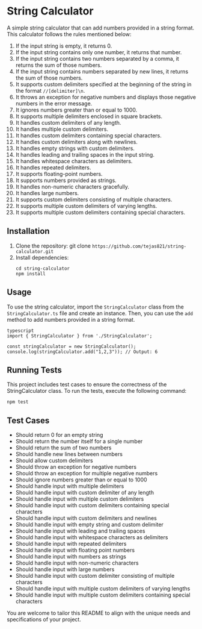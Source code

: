 # String Calculator

A simple string calculator that can add numbers provided in a string format. This calculator follows the rules mentioned below:

1. If the input string is empty, it returns 0.
2. If the input string contains only one number, it returns that number.
3. If the input string contains two numbers separated by a comma, it returns the sum of those numbers.
4. If the input string contains numbers separated by new lines, it returns the sum of those numbers.
5. It supports custom delimiters specified at the beginning of the string in the format `//[delimiter]\n`.
6. It throws an exception for negative numbers and displays those negative numbers in the error message.
7. It ignores numbers greater than or equal to 1000.
8. It supports multiple delimiters enclosed in square brackets.
9. It handles custom delimiters of any length.
10. It handles multiple custom delimiters.
11. It handles custom delimiters containing special characters.
12. It handles custom delimiters along with newlines.
13. It handles empty strings with custom delimiters.
14. It handles leading and trailing spaces in the input string.
15. It handles whitespace characters as delimiters.
16. It handles repeated delimiters.
17. It supports floating-point numbers.
18. It supports numbers provided as strings.
19. It handles non-numeric characters gracefully.
20. It handles large numbers.
21. It supports custom delimiters consisting of multiple characters.
22. It supports multiple custom delimiters of varying lengths.
23. It supports multiple custom delimiters containing special characters.

## Installation

1. Clone the repository:
    git clone `https://github.com/tejas821/string-calculator.git`
2. Install dependencies:
    ```
    cd string-calculator
    npm install
    ```


## Usage

To use the string calculator, import the `StringCalculator` class from the `StringCalculator.ts` file and create an instance. Then, you can use the `add` method to add numbers provided in a string format.
```
typescript
import { StringCalculator } from './StringCalculator';

const stringCalculator = new StringCalculator();
console.log(stringCalculator.add("1,2,3")); // Output: 6
```

## Running Tests

This project includes test cases to ensure the correctness of the StringCalculator class. To run the tests, execute the following command:
```
npm test

```

## Test Cases

- Should return 0 for an empty string
- Should return the number itself for a single number
- Should return the sum of two numbers
- Should handle new lines between numbers
- Should allow custom delimiters
- Should throw an exception for negative numbers
- Should throw an exception for multiple negative numbers
- Should ignore numbers greater than or equal to 1000
- Should handle input with multiple delimiters
- Should handle input with custom delimiter of any length
- Should handle input with multiple custom delimiters
- Should handle input with custom delimiters containing special characters
- Should handle input with custom delimiters and newlines
- Should handle input with empty string and custom delimiter
- Should handle input with leading and trailing spaces
- Should handle input with whitespace characters as delimiters
- Should handle input with repeated delimiters
- Should handle input with floating point numbers
- Should handle input with numbers as strings
- Should handle input with non-numeric characters
- Should handle input with large numbers
- Should handle input with custom delimiter consisting of multiple characters
- Should handle input with multiple custom delimiters of varying lengths
- Should handle input with multiple custom delimiters containing special characters


You are welcome to tailor this README to align with the unique needs and specifications of your project.
